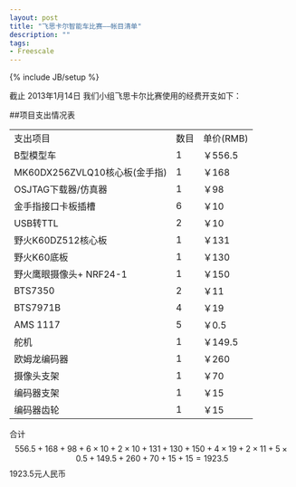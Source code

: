```yaml
---
layout: post
title: "飞思卡尔智能车比赛——帐目清单"
description: ""
tags: 
- Freescale
---
```

{% include JB/setup %}

截止 2013年1月14日 我们小组飞思卡尔比赛使用的经费开支如下：

##项目支出情况表

<table>
    <tr>
    <td> 支出项目 </td> <td>数目 </td><td>单价(RMB) </td> </tr>
    <tr>
    <td> B型模型车 </td> <td> 1</td><td> ￥556.5 </td> </tr>
    <tr>
    <td> MK60DX256ZVLQ10核心板(金手指) </td><td> 1</td> <td> ￥168 </td> </tr>
    <tr>
    <td> OSJTAG下载器/仿真器 </td> <td> 1</td><td> ￥98 </td> </tr>
    <tr>
    <td> 金手指接口卡板插槽 </td> <td> 6</td> <td> ￥10 </td> </tr>
    <tr>
    <td> USB转TTL </td> <td> 2</td> <td> ￥10 </td> </tr>
    <tr>
    <td> 野火K60DZ512核心板 </td> <td> 1 </td> <td> ￥131 </td> </tr>
    <tr>
    <td> 野火K60底板 </td> <td> 1 </td> <td> ￥130 </td> </tr>
    <tr>
    <td> 野火鹰眼摄像头+ NRF24-1 </td> <td> 1 </td> <td> ￥150 </td> </tr>
    <tr>
    <td>  BTS7350 </td> <td> 2 </td> <td> ￥11</td></tr>
    <tr>
    <td>  BTS7971B </td> <td> 4</td> <td> ￥19 </td> </tr>
    <tr>
    <td> AMS 1117 </td> <td> 5 </td> <td> ￥0.5 </td> </tr>
    <tr>
    <td> 舵机 </td> <td> 1 </td> <td> ￥149.5 </td> </tr>
    <tr>
    <td>欧姆龙编码器 </td> <td> 1 </td> <td> ￥260 </td> </tr>
    <tr>
    <td> 摄像头支架 </td> <td> 1 </td> <td> ￥70 </td> </tr>
    <tr>
    <td> 编码器支架 </td> <td> 1 </td> <td> ￥15 </td> </tr>
    <tr>
    <td> 编码器齿轮 </td> <td> 1 </td> <td> ￥15 </td> </tr>
</table>


合计 
 $$
 556.5 + 168 + 98 + 6\times10 + 2 \times 10 + 131 + 130 + 150 + 4 \times 19 + 2 \times 11 + 5 \times 0.5 + 149.5+ 260 + 70 + 15 + 15  = 1923.5 
 $$
 1923.5元人民币
 

